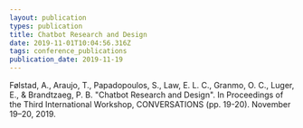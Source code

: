```yaml
---
layout: publication
types: publication
title: Chatbot Research and Design
date: 2019-11-01T10:04:56.316Z
tags: conference_publications
publication_date: 2019-11-19
---
```

Følstad, A., Araujo, T., Papadopoulos, S., Law, E. L. C., Granmo, O. C., Luger, E., & Brandtzaeg, P. B. "Chatbot Research and Design". In Proceedings of the Third International Workshop, CONVERSATIONS (pp. 19-20). November 19–20, 2019.